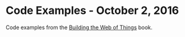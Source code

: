 # Code Examples - October 2, 2016
 
Code examples from the [Building the Web of Things](http://manning.com/guinard/?a_aid=wot&a_bid=16f48f14) book.
